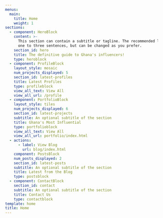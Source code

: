 ```yaml
---
menus:
  main:
    title: Home
    weight: 1
sections:
  - component: HeroBlock
    content: >-
      This section can contain a subtitle or tagline. The recommended length is
      one to three sentences, but can be changed as you prefer.
    section_id: hero
    title: The definitive guide to Ghana's influencers!
    type: heroblock
  - component: ProfileBlock
    layout_style: mosaic
    num_projects_displayed: 5
    section_id: latest-profiles
    title: Latest Profiles
    type: profileblock
    view_all_text: View All
    view_all_url: /profile
  - component: PortfolioBlock
    layout_style: tiles
    num_projects_displayed: 6
    section_id: latest-projects
    subtitle: An optional subtitle of the section
    title: Ghana's Most Influential
    type: portfolioblock
    view_all_text: View All
    view_all_url: portfolio/index.html
  - actions:
      - label: View Blog
        url: blog/index.html
    component: PostsBlock
    num_posts_displayed: 2
    section_id: latest-posts
    subtitle: An optional subtitle of the section
    title: Latest from the Blog
    type: postsblock
  - component: ContactBlock
    section_id: contact
    subtitle: An optional subtitle of the section
    title: Contact Us
    type: contactblock
template: home
title: Home
---
```

